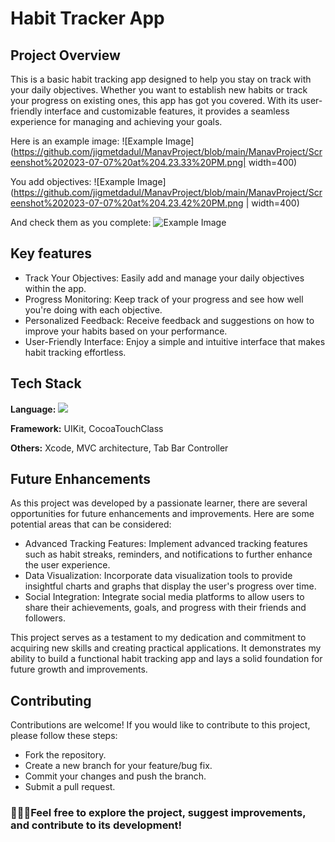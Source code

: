 
# Habit Tracker App

## Project Overview
This is a basic habit tracking app designed to help you stay on track with your daily objectives. Whether you want to establish new habits or track your progress on existing ones, this app has got you covered. With its user-friendly interface and customizable features, it provides a seamless experience for managing and achieving your goals.

Here is an example image:
![Example Image](https://github.com/jigmetdadul/ManavProject/blob/main/ManavProject/Screenshot%202023-07-07%20at%204.23.33%20PM.png| width=400)

You add objectives:
![Example Image](https://github.com/jigmetdadul/ManavProject/blob/main/ManavProject/Screenshot%202023-07-07%20at%204.23.42%20PM.png | width=400)

And check them as you complete:
![Example Image](https://github.com/jigmetdadul/ManavProject/blob/main/ManavProject/Screenshot%202023-07-07%20at%204.24.06%20PM.png|width=400)
## Key features

- Track Your Objectives: Easily add and manage your daily objectives within the app.
- Progress Monitoring: Keep track of your progress and see how well you're doing with each objective.
- Personalized Feedback: Receive feedback and suggestions on how to improve your habits based on your performance.
- User-Friendly Interface: Enjoy a simple and intuitive interface that makes habit tracking effortless.
## Tech Stack

**Language:** ![](https://upload.wikimedia.org/wikipedia/commons/9/9d/Swift_logo.svg)

**Framework:** UIKit, CocoaTouchClass

**Others:** Xcode, MVC architecture, Tab Bar Controller 


## Future Enhancements

As this project was developed by a passionate learner, there are several opportunities for future enhancements and improvements. Here are some potential areas that can be considered:

- Advanced Tracking Features: Implement advanced tracking features such as habit streaks, reminders, and notifications to further enhance the user experience.
- Data Visualization: Incorporate data visualization tools to provide insightful charts and graphs that display the user's progress over time.
- Social Integration: Integrate social media platforms to allow users to share their achievements, goals, and progress with their friends and followers.

This project serves as a testament to my dedication and commitment to acquiring new skills and creating practical applications. It demonstrates my ability to build a functional habit tracking app and lays a solid foundation for future growth and improvements.
## Contributing


Contributions are welcome! If you would like to contribute to this project, please follow these steps:

* Fork the repository.
* Create a new branch for your feature/bug fix.
* Commit your changes and push the branch.
* Submit a pull request.

### 👨🏽‍💻Feel free to explore the project, suggest improvements, and contribute to its development!
